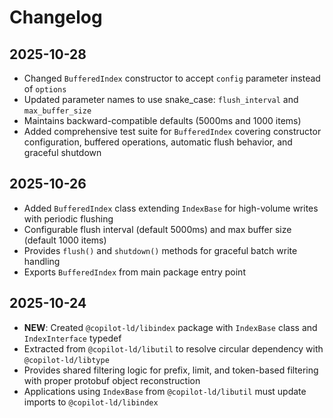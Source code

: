 # Changelog

## 2025-10-28

- Changed `BufferedIndex` constructor to accept `config` parameter instead of
  `options`
- Updated parameter names to use snake_case: `flush_interval` and
  `max_buffer_size`
- Maintains backward-compatible defaults (5000ms and 1000 items)
- Added comprehensive test suite for `BufferedIndex` covering constructor
  configuration, buffered operations, automatic flush behavior, and graceful
  shutdown

## 2025-10-26

- Added `BufferedIndex` class extending `IndexBase` for high-volume writes with
  periodic flushing
- Configurable flush interval (default 5000ms) and max buffer size (default 1000
  items)
- Provides `flush()` and `shutdown()` methods for graceful batch write handling
- Exports `BufferedIndex` from main package entry point

## 2025-10-24

- **NEW**: Created `@copilot-ld/libindex` package with `IndexBase` class and
  `IndexInterface` typedef
- Extracted from `@copilot-ld/libutil` to resolve circular dependency with
  `@copilot-ld/libtype`
- Provides shared filtering logic for prefix, limit, and token-based filtering
  with proper protobuf object reconstruction
- Applications using `IndexBase` from `@copilot-ld/libutil` must update imports
  to `@copilot-ld/libindex`
